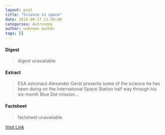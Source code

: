 ```yaml
---
layout: post
title: "Science in space"
date: 2014-09-17 11:50:00
categories: Astronomy
author: unknown author
tags: []
---
```



#### Digest
>digest unavailable

#### Extract
>ESA astronaut Alexander Gerst presents some of the science he has been doing on the International Space Station half way through his six-month Blue Dot mission...

#### Factsheet
>factsheet unavailable

[Visit Link](http://www.esa.int/Our_Activities/Human_Spaceflight/Blue_dot/Highlights/Science_in_space)


